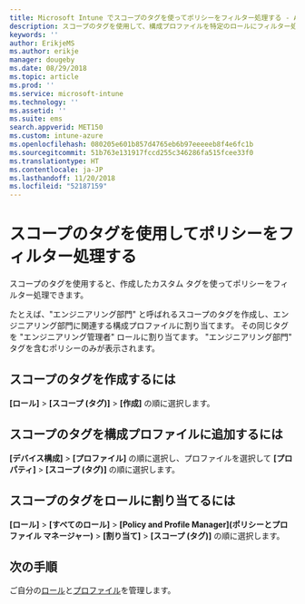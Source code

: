 ```yaml
---
title: Microsoft Intune でスコープのタグを使ってポリシーをフィルター処理する - Azure | Microsoft Docs
description: スコープのタグを使用して、構成プロファイルを特定のロールにフィルター処理します。
keywords: ''
author: ErikjeMS
ms.author: erikje
manager: dougeby
ms.date: 08/29/2018
ms.topic: article
ms.prod: ''
ms.service: microsoft-intune
ms.technology: ''
ms.assetid: ''
ms.suite: ems
search.appverid: MET150
ms.custom: intune-azure
ms.openlocfilehash: 080205e601b857d4765eb6b97eeeeeb8f4e6fc1b
ms.sourcegitcommit: 51b763e131917fccd255c346286fa515fcee33f0
ms.translationtype: HT
ms.contentlocale: ja-JP
ms.lasthandoff: 11/20/2018
ms.locfileid: "52187159"
---
```

# <a name="use-scope-tags-to-filter-policies"></a>スコープのタグを使用してポリシーをフィルター処理する

スコープのタグを使用すると、作成したカスタム タグを使ってポリシーをフィルター処理できます。

たとえば、"エンジニアリング部門" と呼ばれるスコープのタグを作成し、エンジニアリング部門に関連する構成プロファイルに割り当てます。 その同じタグを "エンジニアリング管理者" ロールに割り当てます。 "エンジニアリング部門" タグを含むポリシーのみが表示されます。

## <a name="to-create-a-scope-tag"></a>スコープのタグを作成するには

**[ロール]** > **[スコープ (タグ)]** > **[作成]** の順に選択します。

## <a name="to-add-a-scope-tag-to-a-configuration-profile"></a>スコープのタグを構成プロファイルに追加するには

**[デバイス構成]** > **[プロファイル]** の順に選択し、プロファイルを選択して **[プロパティ]** > **[スコープ (タグ)]** の順に選択します。

## <a name="to-assign-a-scope-tag-to-a-role"></a>スコープのタグをロールに割り当てるには

**[ロール]** > **[すべてのロール]** > **[Policy and Profile Manager]\(ポリシーとプロファイル マネージャー\)** > **[割り当て]** > **[スコープ (タグ)]** の順に選択します。

## <a name="next-steps"></a>次の手順

ご自分の[ロール](role-based-access-control.md)と[プロファイル](device-profile-assign.md)を管理します。

